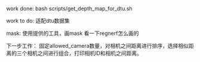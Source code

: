 work done:
bash scripts/get_depth_map_for_dtu.sh

work to do:
适配dtu数据集


mask:
使用提供的工具，画mask
看一下regnerf怎么画的


下一步工作：
固定allowed_camera数量，对相机之间距离进行排序，选择相似距离的三个相机之间进行组合，打印相机ID和相机之间距离。
